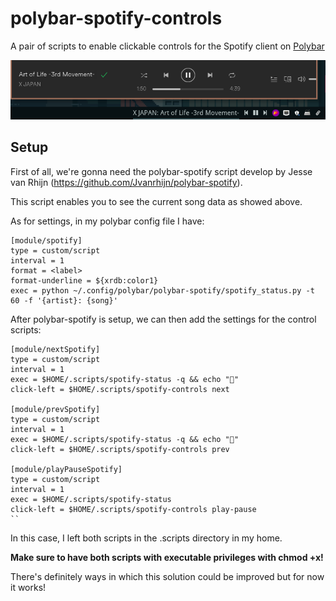 # polybar-spotify-controls

A pair of scripts to enable clickable controls for the Spotify client on [Polybar](https://github.com/polybar/polybar)

![Image of the bar](./bar.png)

## Setup

First of all, we're gonna need the polybar-spotify script develop by Jesse van Rhijn (https://github.com/Jvanrhijn/polybar-spotify).

This script enables you to see the current song data as showed above.

As for settings, in my polybar config file I have:

```
[module/spotify]
type = custom/script
interval = 1
format = <label>
format-underline = ${xrdb:color1}
exec = python ~/.config/polybar/polybar-spotify/spotify_status.py -t 60 -f '{artist}: {song}'
```

After polybar-spotify is setup, we can then add the settings for the control scripts:

```
[module/nextSpotify]
type = custom/script
interval = 1
exec = $HOME/.scripts/spotify-status -q && echo ""
click-left = $HOME/.scripts/spotify-controls next

[module/prevSpotify]
type = custom/script
interval = 1
exec = $HOME/.scripts/spotify-status -q && echo ""
click-left = $HOME/.scripts/spotify-controls prev

[module/playPauseSpotify]
type = custom/script
interval = 1
exec = $HOME/.scripts/spotify-status
click-left = $HOME/.scripts/spotify-controls play-pause
``
```

In this case, I left both scripts in the .scripts directory in my home.

**Make sure to have both scripts with executable privileges with chmod +x!**

There's definitely ways in which this solution could be improved but for now it works!
